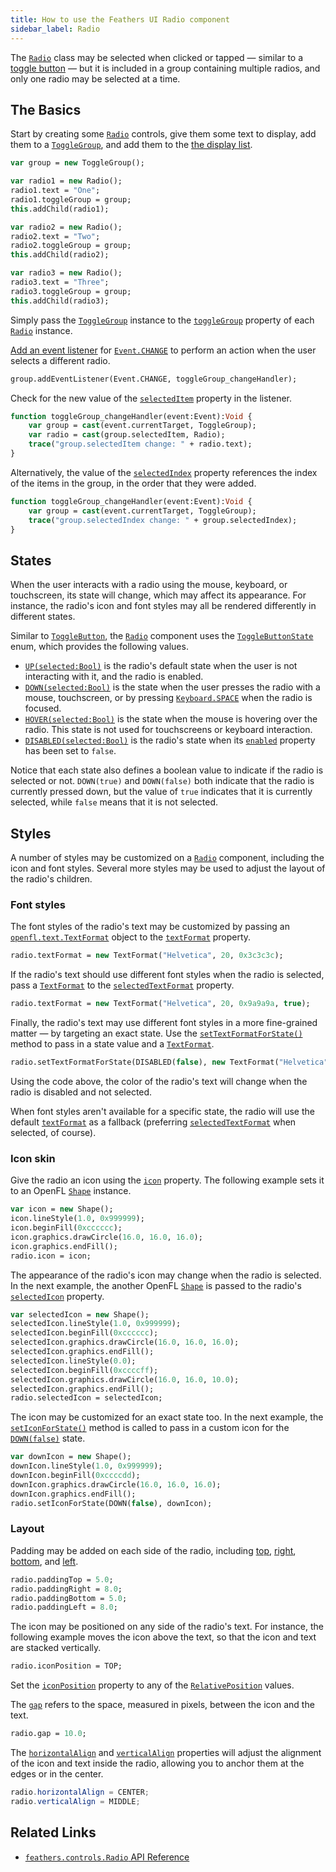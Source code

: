 ```yaml
---
title: How to use the Feathers UI Radio component
sidebar_label: Radio
---
```


The [`Radio`](https://api.feathersui.com/current/feathers/controls/Radio.html) class may be selected when clicked or tapped — similar to a [toggle button](toggle-button.md) — but it is included in a group containing multiple radios, and only one radio may be selected at a time.

## The Basics

Start by creating some [`Radio`](https://api.feathersui.com/current/feathers/controls/Radio.html) controls, give them some text to display, add them to a [`ToggleGroup`](https://api.feathersui.com/current/feathers/controls/ToggleGroup.html), and add them to the [the display list](https://books.openfl.org/openfl-developers-guide/display-programming/basics-of-display-programming.html).

```hx
var group = new ToggleGroup();

var radio1 = new Radio();
radio1.text = "One";
radio1.toggleGroup = group;
this.addChild(radio1);

var radio2 = new Radio();
radio2.text = "Two";
radio2.toggleGroup = group;
this.addChild(radio2);

var radio3 = new Radio();
radio3.text = "Three";
radio3.toggleGroup = group;
this.addChild(radio3);
```

Simply pass the [`ToggleGroup`](https://api.feathersui.com/current/feathers/controls/ToggleGroup.html) instance to the [`toggleGroup`](https://api.feathersui.com/current/feathers/controls/Radio.html#toggleGroup) property of each [`Radio`](https://api.feathersui.com/current/feathers/controls/Radio.html) instance.

[Add an event listener](https://books.openfl.org/openfl-developers-guide/handling-events/basics-of-handling-events.html) for [`Event.CHANGE`](https://api.openfl.org/openfl/events/Event.html#CHANGE) to perform an action when the user selects a different radio.

```hx
group.addEventListener(Event.CHANGE, toggleGroup_changeHandler);
```

Check for the new value of the [`selectedItem`](https://api.feathersui.com/current/feathers/core/ToggleGroup.html#selectedItem) property in the listener.

```hx
function toggleGroup_changeHandler(event:Event):Void {
    var group = cast(event.currentTarget, ToggleGroup);
    var radio = cast(group.selectedItem, Radio);
    trace("group.selectedItem change: " + radio.text);
}
```

Alternatively, the value of the [`selectedIndex`](https://api.feathersui.com/current/feathers/core/ToggleGroup.html#selectedIndex) property references the index of the items in the group, in the order that they were added.

```hx
function toggleGroup_changeHandler(event:Event):Void {
    var group = cast(event.currentTarget, ToggleGroup);
    trace("group.selectedIndex change: " + group.selectedIndex);
}
```

## States

When the user interacts with a radio using the mouse, keyboard, or touchscreen, its state will change, which may affect its appearance. For instance, the radio's icon and font styles may all be rendered differently in different states.

Similar to [`ToggleButton`](./toggle-button.md), the [`Radio`](https://api.feathersui.com/current/feathers/controls/Radio.html) component uses the [`ToggleButtonState`](https://api.feathersui.com/current/feathers/controls/ToggleButtonState.html) enum, which provides the following values.

- [`UP(selected:Bool)`](https://api.feathersui.com/current/feathers/controls/ToggleButtonState.html#UP) is the radio's default state when the user is not interacting with it, and the radio is enabled.
- [`DOWN(selected:Bool)`](https://api.feathersui.com/current/feathers/controls/ToggleButtonState.html#DOWN) is the state when the user presses the radio with a mouse, touchscreen, or by pressing [`Keyboard.SPACE`](https://api.openfl.org/openfl/ui/Keyboard.html#SPACE) when the radio is focused.
- [`HOVER(selected:Bool)`](https://api.feathersui.com/current/feathers/controls/ToggleButtonState.html#HOVER) is the state when the mouse is hovering over the radio. This state is not used for touchscreens or keyboard interaction.
- [`DISABLED(selected:Bool)`](https://api.feathersui.com/current/feathers/controls/ToggleButtonState.html#DISABLED) is the radio's state when its [`enabled`](https://api.feathersui.com/current/feathers/core/IUIControl.html#enabled) property has been set to `false`.

Notice that each state also defines a boolean value to indicate if the radio is selected or not. `DOWN(true)` and `DOWN(false)` both indicate that the radio is currently pressed down, but the value of `true` indicates that it is currently selected, while `false` means that it is not selected.

## Styles

A number of styles may be customized on a [`Radio`](https://api.feathersui.com/current/feathers/controls/Radio.html) component, including the icon and font styles. Several more styles may be used to adjust the layout of the radio's children.

### Font styles

The font styles of the radio's text may be customized by passing an [`openfl.text.TextFormat`](https://api.openfl.org/openfl/text/TextFormat.html) object to the [`textFormat`](https://api.feathersui.com/current/feathers/controls/ToggleButton.html#textFormat) property.

```hx
radio.textFormat = new TextFormat("Helvetica", 20, 0x3c3c3c);
```

If the radio's text should use different font styles when the radio is selected, pass a [`TextFormat`](https://api.openfl.org/openfl/text/TextFormat.html) to the [`selectedTextFormat`](https://api.feathersui.com/current/feathers/controls/ToggleButton.html#selectedTextFormat) property.

```hx
radio.textFormat = new TextFormat("Helvetica", 20, 0x9a9a9a, true);
```

Finally, the radio's text may use different font styles in a more fine-grained matter — by targeting an exact state. Use the [`setTextFormatForState()`](https://api.feathersui.com/current/feathers/controls/ToggleButton.html#setTextFormatForState) method to pass in a state value and a [`TextFormat`](https://api.openfl.org/openfl/text/TextFormat.html).

```hx
radio.setTextFormatForState(DISABLED(false), new TextFormat("Helvetica", 20, 0xcc0000));
```

Using the code above, the color of the radio's text will change when the radio is disabled and not selected.

When font styles aren't available for a specific state, the radio will use the default [`textFormat`](https://api.feathersui.com/current/feathers/controls/ToggleButton.html#textFormat) as a fallback (preferring [`selectedTextFormat`](https://api.feathersui.com/current/feathers/controls/ToggleButton.html#selectedTextFormat) when selected, of course).

### Icon skin

Give the radio an icon using the [`icon`](https://api.feathersui.com/current/feathers/controls/ToggleButton.html#icon) property. The following example sets it to an OpenFL [`Shape`](https://api.openfl.org/openfl/display/Shape.html) instance.

```hx
var icon = new Shape();
icon.lineStyle(1.0, 0x999999);
icon.beginFill(0xcccccc);
icon.graphics.drawCircle(16.0, 16.0, 16.0);
icon.graphics.endFill();
radio.icon = icon;
```

The appearance of the radio's icon may change when the radio is selected. In the next example, the another OpenFL [`Shape`](https://api.openfl.org/openfl/display/Shape.html) is passed to the radio's [`selectedIcon`](https://api.feathersui.com/current/feathers/controls/ToggleButton.html#selectedIcon) property.

```hx
var selectedIcon = new Shape();
selectedIcon.lineStyle(1.0, 0x999999);
selectedIcon.beginFill(0xcccccc);
selectedIcon.graphics.drawCircle(16.0, 16.0, 16.0);
selectedIcon.graphics.endFill();
selectedIcon.lineStyle(0.0);
selectedIcon.beginFill(0xccccff);
selectedIcon.graphics.drawCircle(16.0, 16.0, 10.0);
selectedIcon.graphics.endFill();
radio.selectedIcon = selectedIcon;
```

The icon may be customized for an exact state too. In the next example, the [`setIconForState()`](https://api.feathersui.com/current/feathers/controls/ToggleButton.html#setIconForState) method is called to pass in a custom icon for the [`DOWN(false)`](https://api.feathersui.com/current/feathers/controls/ToggleButtonState.html#DOWN) state.

```hx
var downIcon = new Shape();
downIcon.lineStyle(1.0, 0x999999);
downIcon.beginFill(0xccccdd);
downIcon.graphics.drawCircle(16.0, 16.0, 16.0);
downIcon.graphics.endFill();
radio.setIconForState(DOWN(false), downIcon);
```

### Layout

Padding may be added on each side of the radio, including [top](https://api.feathersui.com/current/feathers/controls/ToggleButton.html#paddingTop), [right](https://api.feathersui.com/current/feathers/controls/ToggleButton.html#paddingRight), [bottom](https://api.feathersui.com/current/feathers/controls/ToggleButton.html#paddingBottom), and [left](https://api.feathersui.com/current/feathers/controls/ToggleButton.html#paddingLeft).

```hx
radio.paddingTop = 5.0;
radio.paddingRight = 8.0;
radio.paddingBottom = 5.0;
radio.paddingLeft = 8.0;
```

The icon may be positioned on any side of the radio's text. For instance, the following example moves the icon above the text, so that the icon and text are stacked vertically.

```hx
radio.iconPosition = TOP;
```

Set the [`iconPosition`](https://api.feathersui.com/current/feathers/controls/ToggleButton.html#iconPosition) property to any of the [`RelativePosition`](https://api.feathersui.com/current/feathers/layout/RelativePosition.html) values.

The [`gap`](https://api.feathersui.com/current/feathers/controls/ToggleButton.html#gap) refers to the space, measured in pixels, between the icon and the text.

```hx
radio.gap = 10.0;
```

The [`horizontalAlign`](https://api.feathersui.com/current/feathers/controls/ToggleButton.html#horizontalAlign) and [`verticalAlign`](https://api.feathersui.com/current/feathers/controls/ToggleButton.html#verticalAlign) properties will adjust the alignment of the icon and text inside the radio, allowing you to anchor them at the edges or in the center.

```actionscript
radio.horizontalAlign = CENTER;
radio.verticalAlign = MIDDLE;
```

## Related Links

- [`feathers.controls.Radio` API Reference](https://api.feathersui.com/current/feathers/controls/Radio.html)
